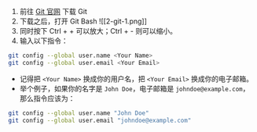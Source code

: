 1. 前往 [Git 官网](https://git-scm.com/downloads) 下载 Git
2. 下载之后，打开 Git Bash
   ![[2-git-1.png]]
3. 同时按下 Ctrl + + 可以放大；Ctrl + - 则可以缩小。
4. 输入以下指令：
```bash
git config --global user.name <Your Name>
git config --global user.email <Your Email>
```
- 记得把 `<Your Name>` 换成你的用户名，把 `<Your Email>` 换成你的电子邮箱。
- 举个例子，如果你的名字是 `John Doe`，电子邮箱是 `johndoe@example.com`，那么指令应该为：
```bash
git config --global user.name "John Doe"
git config --global user.email "johndoe@example.com"
```

